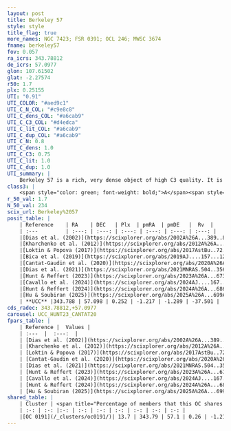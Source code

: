 ```yaml
---
layout: post
title: Berkeley 57
style: style
title_flag: true
more_names: NGC 7423; FSR 0391; OCL 246; MWSC 3674
fname: berkeley57
fov: 0.057
ra_icrs: 343.78812
de_icrs: 57.0977
glon: 107.61502
glat: -2.27574
r50: 1.7
plx: 0.25155
UTI: "0.91"
UTI_COLOR: "#aed9c1"
UTI_C_N_COL: "#c9e8c8"
UTI_C_dens_COL: "#a6cab9"
UTI_C_C3_COL: "#d4edca"
UTI_C_lit_COL: "#a6cab9"
UTI_C_dup_COL: "#a6cab9"
UTI_C_N: 0.8
UTI_C_dens: 1.0
UTI_C_C3: 0.75
UTI_C_lit: 1.0
UTI_C_dup: 1.0
UTI_summary: |
    Berkeley 57 is a rich, very dense object of high C3 quality. It is very well-studied in the literature. This object shares a small percentage of members with a later reported entry.
class3: |
    <span style="color: green; font-weight: bold;">A</span><span style="color: #FFC300; font-weight: bold;">B</span>
r_50_val: 1.7
N_50_val: 234
scix_url: Berkeley%2057
posit_table: |
    | Reference    | RA    | DEC   | Plx  | pmRA  | pmDE   |  Rv  |
    | :---         | :---: | :---: | :---: | :---: | :---: | :---: |
    |[Dias et al. (2002)](https://scixplorer.org/abs/2002A%26A...389..871D) | 343.783 | 57.097 | -- | -1.43 | -4.32 | -- |
    |[Kharchenko et al. (2012)](https://scixplorer.org/abs/2012A%26A...543A.156K) | 343.791 | 57.095 | -- | 3.91 | 1.24 | -- |
    |[Loktin & Popova (2017)](https://scixplorer.org/abs/2017AstBu..72..257L) | 343.785 | 57.097 | -- | 0.719 | 0.361 | -- |
    |[Bica et al. (2019)](https://scixplorer.org/abs/2019AJ....157...12B) | 343.8 | 57.095 | -- | -- | -- | -- |
    |[Cantat-Gaudin et al. (2020)](https://scixplorer.org/abs/2020A%26A...640A...1C) | 343.789 | 57.096 | 0.239 | -1.247 | -1.25 | -- |
    |[Dias et al. (2021)](https://scixplorer.org/abs/2021MNRAS.504..356D) | 343.782 | 57.092 | 0.241 | -1.257 | -1.229 | -38.0 |
    |[Hunt & Reffert (2023)](https://scixplorer.org/abs/2023A%26A...673A.114H) | 343.788 | 57.099 | 0.252 | -1.217 | -1.293 | -37.606 |
    |[Cavallo et al. (2024)](https://scixplorer.org/abs/2024AJ....167...12C) | 343.796 | 57.089 | 0.251 | -- | -- | -- |
    |[Hunt & Reffert (2024)](https://scixplorer.org/abs/2024A%26A...686A..42H) | 343.788 | 57.099 | 0.252 | -1.217 | -1.293 | -37.606 |
    |[Hu & Soubiran (2025)](https://scixplorer.org/abs/2025A%26A...699A.246H) | 343.796 | 57.089 | -- | -- | -- | -- |
    | **UCC** |343.788 | 57.098 | 0.252 | -1.217 | -1.289 | -37.501 | 
cds_radec: 343.78812,+57.0977
carousel: UCC_HUNT23_CANTAT20
fpars_table: |
    | Reference |  Values |
    | :---  |  :---:  |
    | [Dias et al. (2002)](https://scixplorer.org/abs/2002A%26A...389..871D) | `E(B-V)=0.75, Dist=4150.0, Age=9.15` |
    | [Kharchenko et al. (2012)](https://scixplorer.org/abs/2012A%26A...543A.156K) | `e_bv=0.5, distance=6001, log_age=8.901` |
    | [Loktin & Popova (2017)](https://scixplorer.org/abs/2017AstBu..72..257L) | `E(B-V)=0.603, Dmod=13.005, logt=8.95` |
    | [Cantat-Gaudin et al. (2020)](https://scixplorer.org/abs/2020A%26A...640A...1C) | `AVNN=1.2, DMNN=13, AgeNN=9.2` |
    | [Dias et al. (2021)](https://scixplorer.org/abs/2021MNRAS.504..356D) | `Av=1.966, Dist=3745, logage=9.147, [Fe/H]=-0.061` |
    | [Hunt & Reffert (2023)](https://scixplorer.org/abs/2023A%26A...673A.114H) | `AV50=1.808, diffAV50=1.76, MOD50=12.782, logAge50=9.077` |
    | [Cavallo et al. (2024)](https://scixplorer.org/abs/2024AJ....167...12C) | `AV50=2.27, dMod50=12.27, logAge50=9.21, [Fe/H]50=-0.48` |
    | [Hunt & Reffert (2024)](https://scixplorer.org/abs/2024A%26A...686A..42H) | `MassJ=1775.18` |
    | [Hu & Soubiran (2025)](https://scixplorer.org/abs/2025A%26A...699A.246H) | `MA22=-0.22, MA23f=-0.32, MA23g=-0.23, MZ23=-0.26, MK24=-0.23, MF24=-0.26` |
shared_table: |
    | Cluster | <span title="Percentage of members that this OC shares with the ones listed">%</span>   | RA   | DEC   | Plx   | pmRA  | pmDE  | Rv | UTI |
    | :-: | :-: |:-: | :-: | :-: | :-: | :-: | :-: | :-: |
    |[OC 0191](/_clusters/oc0191/)| 13.7 | 343.79 | 57.1 | 0.26 | -1.21 | -1.31 | -37.5 |0.0 |
---
```

